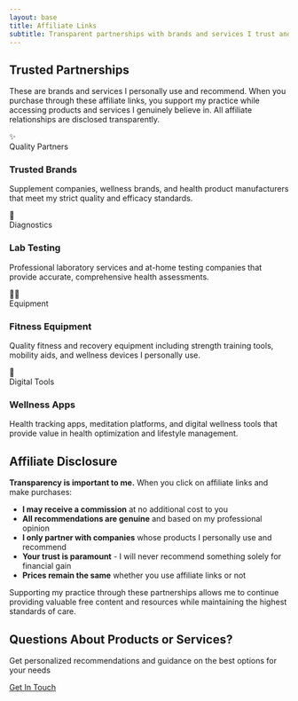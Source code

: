 ```yaml
---
layout: base
title: Affiliate Links
subtitle: Transparent partnerships with brands and services I trust and use.
---
```


<div class="content-section">

## Trusted Partnerships

These are brands and services I personally use and recommend. When you purchase through these affiliate links, you support my practice while accessing products and services I genuinely believe in. All affiliate relationships are disclosed transparently.

</div>

<div class="content-grid">

  <div class="card resource-card affiliate-links">
    <a href="/resources/affiliate-links/trusted-brands/" style="text-decoration: none; color: inherit;">
      <div class="card-image">✨</div>
      <div class="card-content">
        <div class="card-meta">Quality Partners</div>
        <h3>Trusted Brands</h3>
        <p>Supplement companies, wellness brands, and health product manufacturers that meet my strict quality and efficacy standards.</p>
      </div>
    </a>
  </div>

  <div class="card resource-card affiliate-links">
    <a href="/resources/affiliate-links/lab-testing/" style="text-decoration: none; color: inherit;">
      <div class="card-image">🔬</div>
      <div class="card-content">
        <div class="card-meta">Diagnostics</div>
        <h3>Lab Testing</h3>
        <p>Professional laboratory services and at-home testing companies that provide accurate, comprehensive health assessments.</p>
      </div>
    </a>
  </div>

  <div class="card resource-card affiliate-links">
    <a href="/resources/affiliate-links/fitness-equipment/" style="text-decoration: none; color: inherit;">
      <div class="card-image">🏋️‍♀️</div>
      <div class="card-content">
        <div class="card-meta">Equipment</div>
        <h3>Fitness Equipment</h3>
        <p>Quality fitness and recovery equipment including strength training tools, mobility aids, and wellness devices I personally use.</p>
      </div>
    </a>
  </div>

  <div class="card resource-card affiliate-links">
    <a href="/resources/affiliate-links/wellness-apps/" style="text-decoration: none; color: inherit;">
      <div class="card-image">📱</div>
      <div class="card-content">
        <div class="card-meta">Digital Tools</div>
        <h3>Wellness Apps</h3>
        <p>Health tracking apps, meditation platforms, and digital wellness tools that provide value in health optimization and lifestyle management.</p>
      </div>
    </a>
  </div>

</div>

<div class="content-section">

## Affiliate Disclosure

**Transparency is important to me.** When you click on affiliate links and make purchases:

- **I may receive a commission** at no additional cost to you
- **All recommendations are genuine** and based on my professional opinion
- **I only partner with companies** whose products I personally use and recommend
- **Your trust is paramount** - I will never recommend something solely for financial gain
- **Prices remain the same** whether you use affiliate links or not

Supporting my practice through these partnerships allows me to continue providing valuable free content and resources while maintaining the highest standards of care.

</div>

<div class="cta-section">
  <h2>Questions About Products or Services?</h2>
  <p>Get personalized recommendations and guidance on the best options for your needs</p>
  <a href="/contact/" class="btn">Get In Touch</a>
</div>